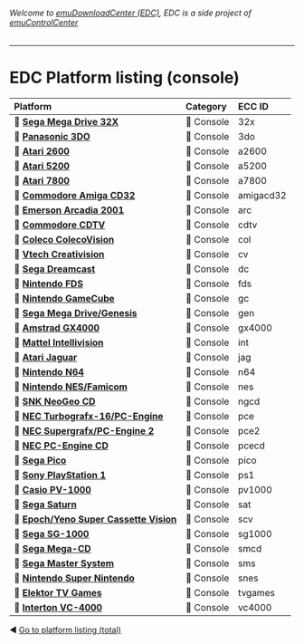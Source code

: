 ###### Welcome to [emuDownloadCenter (EDC)](https://github.com/PhoenixInteractiveNL/emuDownloadCenter/wiki/), EDC is a side project of [emuControlCenter](https://github.com/PhoenixInteractiveNL/emuControlCenter/wiki/)
***
# EDC Platform listing (console)

| Platform   | Category      | ECC ID      |
|:-----------|:--------------|:------------|
| :file_folder: [**Sega Mega Drive 32X**](https://github.com/PhoenixInteractiveNL/emuDownloadCenter/wiki/Platform-32x) | :fax: Console | 32x |
| :file_folder: [**Panasonic 3DO**](https://github.com/PhoenixInteractiveNL/emuDownloadCenter/wiki/Platform-3do) | :fax: Console | 3do |
| :file_folder: [**Atari 2600**](https://github.com/PhoenixInteractiveNL/emuDownloadCenter/wiki/Platform-a2600) | :fax: Console | a2600 |
| :file_folder: [**Atari 5200**](https://github.com/PhoenixInteractiveNL/emuDownloadCenter/wiki/Platform-a5200) | :fax: Console | a5200 |
| :file_folder: [**Atari 7800**](https://github.com/PhoenixInteractiveNL/emuDownloadCenter/wiki/Platform-a7800) | :fax: Console | a7800 |
| :file_folder: [**Commodore Amiga CD32**](https://github.com/PhoenixInteractiveNL/emuDownloadCenter/wiki/Platform-amigacd32) | :fax: Console | amigacd32 |
| :file_folder: [**Emerson Arcadia 2001**](https://github.com/PhoenixInteractiveNL/emuDownloadCenter/wiki/Platform-arc) | :fax: Console | arc |
| :file_folder: [**Commodore CDTV**](https://github.com/PhoenixInteractiveNL/emuDownloadCenter/wiki/Platform-cdtv) | :fax: Console | cdtv |
| :file_folder: [**Coleco ColecoVision**](https://github.com/PhoenixInteractiveNL/emuDownloadCenter/wiki/Platform-col) | :fax: Console | col |
| :file_folder: [**Vtech Creativision**](https://github.com/PhoenixInteractiveNL/emuDownloadCenter/wiki/Platform-cv) | :fax: Console | cv |
| :file_folder: [**Sega Dreamcast**](https://github.com/PhoenixInteractiveNL/emuDownloadCenter/wiki/Platform-dc) | :fax: Console | dc |
| :file_folder: [**Nintendo FDS**](https://github.com/PhoenixInteractiveNL/emuDownloadCenter/wiki/Platform-fds) | :fax: Console | fds |
| :file_folder: [**Nintendo GameCube**](https://github.com/PhoenixInteractiveNL/emuDownloadCenter/wiki/Platform-gc) | :fax: Console | gc |
| :file_folder: [**Sega Mega Drive/Genesis**](https://github.com/PhoenixInteractiveNL/emuDownloadCenter/wiki/Platform-gen) | :fax: Console | gen |
| :file_folder: [**Amstrad GX4000**](https://github.com/PhoenixInteractiveNL/emuDownloadCenter/wiki/Platform-gx4000) | :fax: Console | gx4000 |
| :file_folder: [**Mattel Intellivision**](https://github.com/PhoenixInteractiveNL/emuDownloadCenter/wiki/Platform-int) | :fax: Console | int |
| :file_folder: [**Atari Jaguar**](https://github.com/PhoenixInteractiveNL/emuDownloadCenter/wiki/Platform-jag) | :fax: Console | jag |
| :file_folder: [**Nintendo N64**](https://github.com/PhoenixInteractiveNL/emuDownloadCenter/wiki/Platform-n64) | :fax: Console | n64 |
| :file_folder: [**Nintendo NES/Famicom**](https://github.com/PhoenixInteractiveNL/emuDownloadCenter/wiki/Platform-nes) | :fax: Console | nes |
| :file_folder: [**SNK NeoGeo CD**](https://github.com/PhoenixInteractiveNL/emuDownloadCenter/wiki/Platform-ngcd) | :fax: Console | ngcd |
| :file_folder: [**NEC Turbografx-16/PC-Engine**](https://github.com/PhoenixInteractiveNL/emuDownloadCenter/wiki/Platform-pce) | :fax: Console | pce |
| :file_folder: [**NEC Supergrafx/PC-Engine 2**](https://github.com/PhoenixInteractiveNL/emuDownloadCenter/wiki/Platform-pce2) | :fax: Console | pce2 |
| :file_folder: [**NEC PC-Engine CD**](https://github.com/PhoenixInteractiveNL/emuDownloadCenter/wiki/Platform-pcecd) | :fax: Console | pcecd |
| :file_folder: [**Sega Pico**](https://github.com/PhoenixInteractiveNL/emuDownloadCenter/wiki/Platform-pico) | :fax: Console | pico |
| :file_folder: [**Sony PlayStation 1**](https://github.com/PhoenixInteractiveNL/emuDownloadCenter/wiki/Platform-ps1) | :fax: Console | ps1 |
| :file_folder: [**Casio PV-1000**](https://github.com/PhoenixInteractiveNL/emuDownloadCenter/wiki/Platform-pv1000) | :fax: Console | pv1000 |
| :file_folder: [**Sega Saturn**](https://github.com/PhoenixInteractiveNL/emuDownloadCenter/wiki/Platform-sat) | :fax: Console | sat |
| :file_folder: [**Epoch/Yeno Super Cassette Vision**](https://github.com/PhoenixInteractiveNL/emuDownloadCenter/wiki/Platform-scv) | :fax: Console | scv |
| :file_folder: [**Sega SG-1000**](https://github.com/PhoenixInteractiveNL/emuDownloadCenter/wiki/Platform-sg1000) | :fax: Console | sg1000 |
| :file_folder: [**Sega Mega-CD**](https://github.com/PhoenixInteractiveNL/emuDownloadCenter/wiki/Platform-smcd) | :fax: Console | smcd |
| :file_folder: [**Sega Master System**](https://github.com/PhoenixInteractiveNL/emuDownloadCenter/wiki/Platform-sms) | :fax: Console | sms |
| :file_folder: [**Nintendo Super Nintendo**](https://github.com/PhoenixInteractiveNL/emuDownloadCenter/wiki/Platform-snes) | :fax: Console | snes |
| :file_folder: [**Elektor TV Games**](https://github.com/PhoenixInteractiveNL/emuDownloadCenter/wiki/Platform-tvgames) | :fax: Console | tvgames |
| :file_folder: [**Interton VC-4000**](https://github.com/PhoenixInteractiveNL/emuDownloadCenter/wiki/Platform-vc4000) | :fax: Console | vc4000 |

:arrow_backward: [Go to platform listing (total)](https://github.com/PhoenixInteractiveNL/emuDownloadCenter/wiki/EDC-Platform-List)
